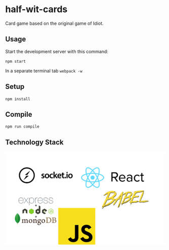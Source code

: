 # half-wit-cards
Card game based on the original game of Idiot. 
 
 Usage
---
 
Start the development server with this command:
 
```
npm start
```
In a separate terminal tab ```webpack -w```
 
Setup
---
 
```
npm install
```
 
Compile
---
 
```
npm run compile
```
## Technology Stack

![](public/images/techStack.png?raw=true)